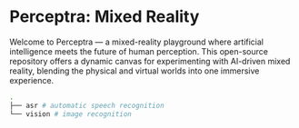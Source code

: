 # Perceptra: Mixed Reality

Welcome to Perceptra — a mixed-reality playground where artificial intelligence meets the future of human perception. This open-source repository offers a dynamic canvas for experimenting with AI-driven mixed reality, blending the physical and virtual worlds into one immersive experience.

```bash
.
├── asr # automatic speech recognition
└── vision # image recognition
```
